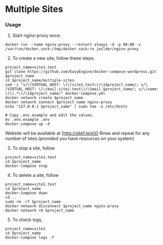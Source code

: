 # Multiple Sites

### Usage

1. Start nginx-proxy once.
```
docker run --name nginx-proxy --restart always -d -p 80:80 -v /var/run/docker.sock:/tmp/docker.sock:ro jwilder/nginx-proxy
```

2. To create a new site, follow these steps.
```
project_name=site1.test
git clone https://github.com/EasyEngine/docker-compose-wordpress.git $project_name
cd $project_name/multiple-sites
sed -i "s/\(VIRTUAL_HOST: \)\(site1.test\)/\1$project_name/; s/\(VIRTUAL_HOST: \)\(mail.site1.test\)/\1mail.$project_name/; s/\(name: \)\(.*\)/\1$project_name/" docker-compose.yml
docker network create $project_name
docker network connect $project_name nginx-proxy
echo "127.0.0.1 $project_name" | sudo tee -a /etc/hosts

# Copy .env.example and edit the values.
mv .env.example .env
docker-compose up -d
```
Website will be available at [http://site1.test]()
Rinse and repeat for any number of sites.(provided you have resources on your system)

3. To stop a site, follow
```
project_name=site1.test
cd $project_name
docker-compose stop
```

4. To delete a site, follow
```
project_name=site1.test
cd $project_name
docker-compose down
cd ..
sudo rm -rf $project_name
docker network disconnect $project_name nginx-proxy
docker network rm $project_name
```

5. To check logs,
```
project_name=site1
cd $project_name
docker-compose logs -f
```
